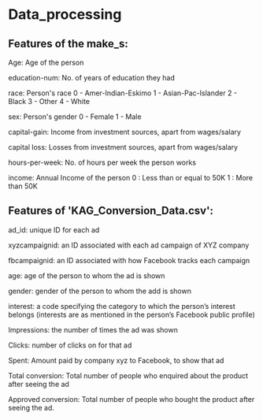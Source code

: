 # Data_processing

## Features of the make_s:

Age: Age of the person

education-num: No. of years of education they had

race: Person's race 0 - Amer-Indian-Eskimo 
1 - Asian-Pac-Islander 
2 - Black 
3 - Other 
4 - White 

sex: Person's gender 0 - Female 
1 - Male 

capital-gain: Income from investment sources, apart from wages/salary

capital loss: Losses from investment sources, apart from wages/salary

hours-per-week: No. of hours per week the person works

income: Annual Income of the person 
0 : Less than or equal to 50K 
1 : More than 50K 



## Features of 'KAG_Conversion_Data.csv':

ad_id: unique ID for each ad

xyzcampaignid: an ID associated with each ad campaign of XYZ company

fbcampaignid: an ID associated with how Facebook tracks each campaign

age: age of the person to whom the ad is shown

gender: gender of the person to whom the add is shown

interest: a code specifying the category to which the person’s interest belongs (interests are as mentioned in the person’s Facebook public profile)

Impressions: the number of times the ad was shown

Clicks: number of clicks on for that ad

Spent: Amount paid by company xyz to Facebook, to show that ad

Total conversion: Total number of people who enquired about the product after seeing the ad

Approved conversion: Total number of people who bought the product after seeing the ad.
